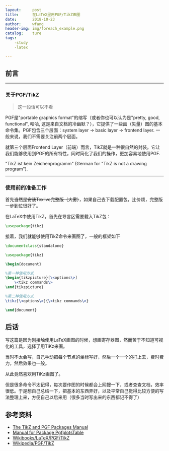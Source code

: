 ```yaml
---
layout:     post
title:      在LaTeX里用PGF/TikZ画图
date:       2018-10-23
author:     wfang
header-img: img/foreach_example.png
catalog:    ture
tags:
    -study
    -latex

---
```


## 前言

--- 

### 关于PGF/TikZ 

> 这一段话可以不看

PGF是"portable graphics format"的缩写（或者你也可以认为是"pretty, good, functional", 哈哈, 这是来自文档的冷幽默？），它提供了一些画（矢量）图的基本命令集。PGF包含三个层面：system layer $\to$ basic layer $\to$ frontend layer. 一般来说，我们不需要关注前两个层面。

就第三个层面Frontend Layer（前端）而言，TikZ就是一种很自然的封装。它让我们能够使用到PGF的所有特性，同时简化了我们的操作，更加容易地使用PGF.

"TikZ ist kein Zeichenprogramm" (German for "TikZ is not a drawing program").

---

### 使用前的准备工作

首先~~当然是安装Texlive完整版（大雾）~~，如果自己去下载配置包，比价烦，完整版一步到位很好了。

在LaTeX中使用TikZ，首先在导言区需要载入TikZ包：
```latex
\usepackage{tikz}
```
接着，我们就能够使用TikZ命令来画图了，一般的框架如下
```latex
\documentclass{standalone}

\usepackage{tikz}

\begin{document}

%第一种使用方式
\begin{tikzpicture}[\<options\>]
    \<tikz commands\>
\end{tikzpicture}

%第二种使用方式
\tikz[\<options\>]{\<tikz commands\>}

\end{document}
```




## 后话

写这篇是因为刚接触使用LaTeX画图的时候，想画寄存器图，然而苦于不知道可视化的工具，选择了用TiKz来画。

当时不太会写，自己手动把每个节点的坐标写好，然后一个一个的打上去，费时费力，然后效果也一般。

从此竟然喜欢用TiKz画图了。

但是很多命令不太记得，每次要作图的时候都会上网搜一下，或者查查文档，效率很低。于是想自己总结一下，把基本的东西弄好，以及平常自己觉得比较方便的写法整理上来，方便自己以后来用（很多当时写出来的东西都记不得了）


## 参考资料

- [The TikZ and PGF Packages Manual](http://pgf.sourceforge.net/pgf_CVS.pdf)
- [Manual for Package PgfplotsTable](http://pgfplots.sourceforge.net/pgfplotstable.pdf)
- [Wikibooks/LaTeX/PGF/TikZ](https://en.wikibooks.org/wiki/LaTeX/PGF/TikZ)
- [Wikipedia/PGF/TikZ](https://en.wikipedia.org/wiki/PGF/TikZ)
